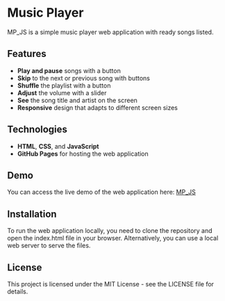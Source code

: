 # Music Player

MP_JS is a simple music player web application with ready songs listed.

## Features

- **Play and pause** songs with a button
- **Skip** to the next or previous song with buttons
- **Shuffle** the playlist with a button
- **Adjust** the volume with a slider
- **See** the song title and artist on the screen
- **Responsive** design that adapts to different screen sizes

## Technologies

- **HTML**, **CSS**, and **JavaScript**
- **GitHub Pages** for hosting the web application

## Demo

You can access the live demo of the web application here: [MP_JS](^1^)

## Installation

To run the web application locally, you need to clone the repository and open the index.html file in your browser. Alternatively, you can use a local web server to serve the files.

## License

This project is licensed under the MIT License - see the LICENSE file for details.
